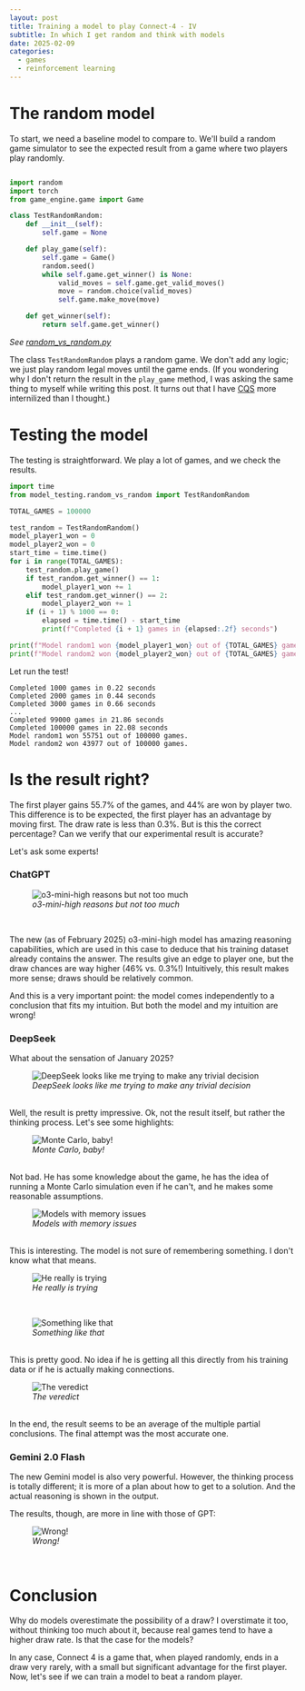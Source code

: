 ```yaml
---
layout: post
title: Training a model to play Connect-4 - IV
subtitle: In which I get random and think with models
date: 2025-02-09
categories:
  - games
  - reinforcement learning
---
```


# The random model

To start, we need a baseline model to compare to. We'll build a random game simulator to see the expected result from a game where two players play randomly.

```python

import random
import torch
from game_engine.game import Game

class TestRandomRandom:
    def __init__(self):
        self.game = None

    def play_game(self):
        self.game = Game()
        random.seed()
        while self.game.get_winner() is None:
            valid_moves = self.game.get_valid_moves()
            move = random.choice(valid_moves)
            self.game.make_move(move)

    def get_winner(self):
        return self.game.get_winner()
```

_See [random_vs_random.py](https://github.com/javiercancela/connect-4/blob/main/1-random/model_testing/random_vs_random.py)_

The class `TestRandomRandom` plays a random game. We don't add any logic; we just play random legal moves until the game ends. (If you wondering why I don't return the result in the `play_game` method, I was asking the same thing to myself while writing this post. It turns out that I have [CQS](https://en.wikipedia.org/wiki/Command%E2%80%93query_separatio) more internilized than I thought.)

# Testing the model

The testing is straightforward. We play a lot of games, and we check the results.

```python
import time
from model_testing.random_vs_random import TestRandomRandom

TOTAL_GAMES = 100000

test_random = TestRandomRandom()
model_player1_won = 0
model_player2_won = 0
start_time = time.time()
for i in range(TOTAL_GAMES):
    test_random.play_game()
    if test_random.get_winner() == 1:
        model_player1_won += 1
    elif test_random.get_winner() == 2:
        model_player2_won += 1
    if (i + 1) % 1000 == 0:
        elapsed = time.time() - start_time
        print(f"Completed {i + 1} games in {elapsed:.2f} seconds")

print(f"Model random1 won {model_player1_won} out of {TOTAL_GAMES} games.")
print(f"Model random2 won {model_player2_won} out of {TOTAL_GAMES} games.")
```

Let run the test!

```
Completed 1000 games in 0.22 seconds
Completed 2000 games in 0.44 seconds
Completed 3000 games in 0.66 seconds
...
Completed 99000 games in 21.86 seconds
Completed 100000 games in 22.08 seconds
Model random1 won 55751 out of 100000 games.
Model random2 won 43977 out of 100000 games.
```

# Is the result right?

The first player gains 55.7% of the games, and 44% are won by player two. This difference is to be expected, the first player has an advantage by moving first. The draw rate is less than 0.3%. But is this the correct percentage? Can we verify that our experimental result is accurate?

Let's ask some experts!

### ChatGPT

<figure>
  <img src="/assets/images/202502/o3-mini-high.png" alt="o3-mini-high reasons but not too much"/>
  <figcaption><em>o3-mini-high reasons but not too much</em></figcaption>
</figure><br/>

The new (as of February 2025) o3-mini-high model has amazing reasoning capabilities, which are used in this case to deduce that his training dataset already contains the answer. The results give an edge to player one, but the draw chances are way higher (46% vs. 0.3%!) Intuitively, this result makes more sense; draws should be relatively common.

And this is a very important point: the model comes independently to a conclusion that fits my intuition. But both the model and my intuition are wrong!

### DeepSeek

What about the sensation of January 2025?

<figure>
  <img src="/assets/images/2025-02-08-20-22-54.png" alt="DeepSeek looks like me trying to make any trivial decision"/>
  <figcaption><em>DeepSeek looks like me trying to make any trivial decision</em></figcaption>
</figure><br/>
Well, the result is pretty impressive. Ok, not the result itself, but rather the thinking process. Let's see some highlights:

<figure><img src="/assets/images/2025-02-08-20-27-00.png" alt="Monte Carlo, baby!"/><figcaption><em>Monte Carlo, baby!</em></figcaption></figure><br/>
Not bad. He has some knowledge about the game, he has the idea of running a Monte Carlo simulation even if he can't, and he makes some reasonable assumptions.

<figure><img src="/assets/images/2025-02-08-20-49-50.png" alt="Models with memory issues"/><figcaption><em>Models with memory issues</em></figcaption></figure><br/>
This is interesting. The model is not sure of remembering something. I don't know what that means.

<figure><img src="/assets/images/2025-02-08-21-12-10.png" alt="He really is trying"/><figcaption><em>He really is trying</em></figcaption></figure><br/>

<figure><img src="/assets/images/2025-02-08-21-31-00.png" alt="Something like that"/><figcaption><em>Something like that</em></figcaption></figure><br/>
This is pretty good. No idea if he is getting all this directly from his training data or if he is actually making connections.

<figure><img src="/assets/images/2025-02-08-21-33-40.png" alt="The veredict"/><figcaption><em>The veredict</em></figcaption></figure><br/>
In the end, the result seems to be an average of the multiple partial conclusions. The final attempt was the most accurate one.

### Gemini 2.0 Flash

The new Gemini model is also very powerful. However, the thinking process is totally different; it is more of a plan about how to get to a solution. And the actual reasoning is shown in the output.

The results, though, are more in line with those of GPT:

<figure><img src="/assets/images/2025-02-08-21-43-10.png" alt="Wrong!"/><figcaption><em>Wrong!</em></figcaption></figure><br/>

# Conclusion

Why do models overestimate the possibility of a draw? I overstimate it too, without thinking too much about it, because real games tend to have a higher draw rate. Is that the case for the models?

In any case, Connect 4 is a game that, when played randomly, ends in a draw very rarely, with a small but significant advantage for the first player. Now, let's see if we can train a model to beat a random player.
